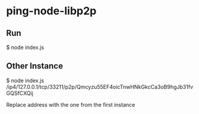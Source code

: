 # ping-node-libp2p


## Run
$ node index.js


## Other Instance
$ node index.js /ip4/127.0.0.1/tcp/33211/p2p/Qmcyzu55EF4oicTnwHNkGkcCa3oB9hgJb31fvGQSfCXQij

Replace address with the one from the first instance

